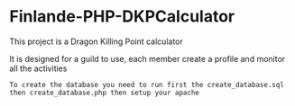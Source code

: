 # Finlande-PHP-DKPCalculator

This project is a Dragon Killing Point calculator

It is designed for a guild to use, each member create a profile and monitor all the activities

```To create the database you need to run first the create_database.sql then create_database.php then setup your apache```
